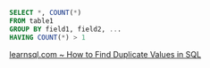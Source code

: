 ```sql
SELECT *, COUNT(*)
FROM table1
GROUP BY field1, field2, ...
HAVING COUNT(*) > 1
```

[learnsql.com ~ How to Find Duplicate Values in SQL](https://learnsql.com/blog/how-to-find-duplicate-values-in-sql/)

